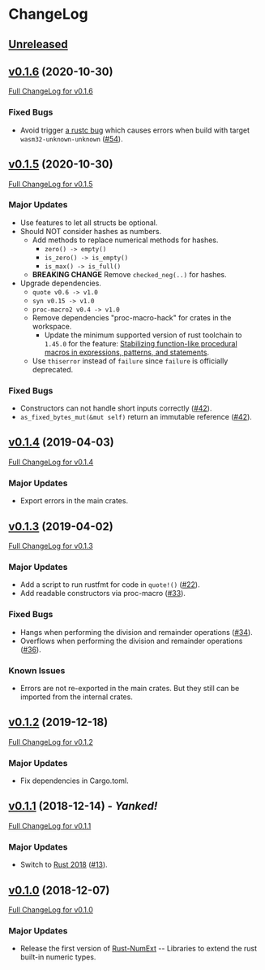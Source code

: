 # ChangeLog

## [Unreleased]

## [v0.1.6] (2020-10-30)
[Full ChangeLog for v0.1.6]

### Fixed Bugs

- Avoid trigger [a rustc bug](https://github.com/rust-lang/rust/issues/75533) which causes errors when build with target `wasm32-unknown-unknown` ([#54]).

## [v0.1.5] (2020-10-30)
[Full ChangeLog for v0.1.5]

### Major Updates

- Use features to let all structs be optional.
- Should NOT consider hashes as numbers.
  - Add methods to replace numerical methods for hashes.
    - `zero() -> empty()`
    - `is_zero() -> is_empty()`
    - `is_max() -> is_full()`
  - **BREAKING CHANGE** Remove `checked_neg(..)` for hashes.
- Upgrade dependencies.
  - `quote v0.6 -> v1.0`
  - `syn v0.15 -> v1.0`
  - `proc-macro2 v0.4 -> v1.0`
  - Remove dependencies "proc-macro-hack" for crates in the workspace.
    - Update the minimum supported version of rust toolchain to `1.45.0` for the feature: [Stabilizing function-like procedural macros in expressions, patterns, and statements](https://blog.rust-lang.org/2020/07/16/Rust-1.45.0.html#stabilizing-function-like-procedural-macros-in-expressions-patterns-and-statements).
  - Use `thiserror` instead of `failure` since `failure` is officially deprecated.

### Fixed Bugs

- Constructors can not handle short inputs correctly ([#42]).
- `as_fixed_bytes_mut(&mut self)` return an immutable reference ([#42]).

## [v0.1.4] (2019-04-03)
[Full ChangeLog for v0.1.4]

### Major Updates

- Export errors in the main crates.

## [v0.1.3] (2019-04-02)
[Full ChangeLog for v0.1.3]

### Major Updates

- Add a script to run rustfmt for code in `quote!()` ([#22]).
- Add readable constructors via proc-macro ([#33]).

### Fixed Bugs

- Hangs when performing the division and remainder operations ([#34]).
- Overflows when performing the division and remainder operations ([#36]).

### Known Issues

- Errors are not re-exported in the main crates.
  But they still can be imported from the internal crates.

## [v0.1.2] (2019-12-18)
[Full ChangeLog for v0.1.2]

### Major Updates

- Fix dependencies in Cargo.toml.

## [v0.1.1] (2018-12-14) - _Yanked!_
[Full ChangeLog for v0.1.1]

### Major Updates

- Switch to [Rust 2018](https://doc.rust-lang.org/edition-guide/rust-2018/index.html) ([#13]).

## [v0.1.0] (2018-12-07)
[Full ChangeLog for v0.1.0]

### Major Updates

- Release the first version of [Rust-NumExt] -- Libraries to extend the rust built-in numeric types.

[Rust-NumExt]: https://github.com/cryptape/rust-numext
[Unreleased]: https://github.com/cryptape/rust-numext/compare/v0.1.6...HEAD
[v0.1.6]: https://github.com/cryptape/rust-numext/tree/v0.1.6
[v0.1.5]: https://github.com/cryptape/rust-numext/tree/v0.1.5
[v0.1.4]: https://github.com/cryptape/rust-numext/tree/v0.1.4
[v0.1.3]: https://github.com/cryptape/rust-numext/tree/v0.1.3
[v0.1.2]: https://github.com/cryptape/rust-numext/tree/v0.1.2
[v0.1.1]: https://github.com/cryptape/rust-numext/tree/v0.1.1
[v0.1.0]: https://github.com/cryptape/rust-numext/tree/v0.1.0
[Full ChangeLog for v0.1.6]: https://github.com/cryptape/rust-numext/compare/v0.1.5...v0.1.6
[Full ChangeLog for v0.1.5]: https://github.com/cryptape/rust-numext/compare/v0.1.4...v0.1.5
[Full ChangeLog for v0.1.4]: https://github.com/cryptape/rust-numext/compare/v0.1.3...v0.1.4
[Full ChangeLog for v0.1.3]: https://github.com/cryptape/rust-numext/compare/v0.1.2...v0.1.3
[Full ChangeLog for v0.1.2]: https://github.com/cryptape/rust-numext/compare/v0.1.1...v0.1.2
[Full ChangeLog for v0.1.1]: https://github.com/cryptape/rust-numext/compare/v0.1.0...v0.1.1
[Full ChangeLog for v0.1.0]: https://github.com/cryptape/rust-numext/compare/900bf95d2df3e92b4a352a8e01ced355805ea0b6...v0.1.0
[#54]: https://github.com/cryptape/rust-numext/pull/54
[#42]: https://github.com/cryptape/rust-numext/pull/42
[#33]: https://github.com/cryptape/rust-numext/pull/33
[#22]: https://github.com/cryptape/rust-numext/pull/22
[#13]: https://github.com/cryptape/rust-numext/pull/13
[#36]: https://github.com/cryptape/rust-numext/issues/36
[#34]: https://github.com/cryptape/rust-numext/issues/34
